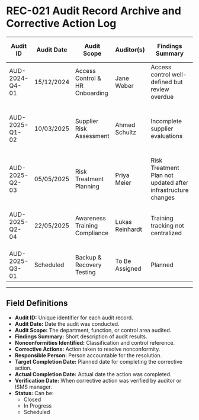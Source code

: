 # REC-021 Audit Record Archive and Corrective Action Log

| Audit ID         | Audit Date  | Audit Scope                  | Auditor(s)        | Findings Summary                                   | Nonconformities Identified | Corrective Action(s)                                | Responsible Person  | Target Completion Date | Actual Completion Date | Verification Date | Status          |
|------------------|-------------|-----------------------------|-------------------|---------------------------------------------------|----------------------------|-----------------------------------------------------|---------------------|-----------------------|-----------------------|-------------------|-----------------|
| AUD-2024-Q4-01   | 15/12/2024  | Access Control & HR Onboarding | Jane Weber        | Access control well-defined but review overdue    | 1 Minor (A.9.2.5)         | Implement quarterly access review schedule          | IT Security Lead    | 15/01/2025            | 10/01/2025            | 12/01/2025        | ✅ Closed        |
| AUD-2025-Q1-02   | 10/03/2025  | Supplier Risk Assessment     | Ahmed Schultz     | Incomplete supplier evaluations                   | 1 Major (A.5.22)          | Conduct full supplier review, update contracts with SLAs | Procurement Officer | 15/04/2025            | 12/04/2025            | 20/04/2025        | ✅ Closed        |
| AUD-2025-Q2-03   | 05/05/2025  | Risk Treatment Planning      | Priya Meier       | Risk Treatment Plan not updated after infrastructure changes | 1 Major (6.1.3)          | Review risk plan, re-approve high-risk items        | Risk Officer        | 01/06/2025            | TBD                   | TBD               | 🔄 In Progress   |
| AUD-2025-Q2-04   | 22/05/2025  | Awareness Training Compliance | Lukas Reinhardt   | Training tracking not centralized                 | 1 Minor (A.6.3)           | Centralize logs in LMS & automate tracking alerts   | HR Manager          | 15/06/2025            | TBD                   | TBD               | 🔄 In Progress   |
| AUD-2025-Q3-01   | Scheduled   | Backup & Recovery Testing    | To Be Assigned    | Planned                                           | Pending                    | TBD                                                 | IT Operations Lead  | 30/08/2025            | -                     | -                 | ⏳ Scheduled     |

---

## Field Definitions

- **Audit ID:** Unique identifier for each audit record.
- **Audit Date:** Date the audit was conducted.
- **Audit Scope:** The department, function, or control area audited.
- **Findings Summary:** Short description of audit results.
- **Nonconformities Identified:** Classification and control reference.
- **Corrective Actions:** Action taken to resolve nonconformity.
- **Responsible Person:** Person accountable for the resolution.
- **Target Completion Date:** Planned date for completing the corrective action.
- **Actual Completion Date:** Actual date the action was completed.
- **Verification Date:** When corrective action was verified by auditor or ISMS manager.
- **Status:** Can be:
  - Closed
  - In Progress
  -  Scheduled
